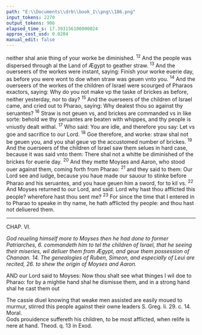 ```yaml
---
path: "E:\\Documents\\drb\\book_1\\png\\186.png"
input_tokens: 2270
output_tokens: 906
elapsed_time_s: 17.393156100000024
approx_cost_usd: 0.0204
manual_edit: false
---
```

neither shal anie thing of your worke be diminished. <sup>12</sup> And the people was dispersed through al the Land of Ægypt to geather straw. <sup>13</sup> And the ouerseers of the workes were instant, saying: Finish your worke euerie day, as before you were wont to doe when straw was geuen vnto you. <sup>14</sup> And the ouerseers of the workes of the children of Israel were scourged of Pharaos exactors, saying: Why do you not make vp the taske of brickes as before, neither yesterday, nor to day? <sup>15</sup> And the ouerseers of the children of Israel came, and cried out to Pharao, saying: Why dealest thou so against thy seruantes? <sup>16</sup> Straw is not geuen vs, and brickes are commanded vs in like sorte: behold we thy seruantes are beaten with whippes, and thy people is vniustly dealt withal. <sup>17</sup> Who said: You are idle, and therefore you say: Let vs goe and sacrifice to our Lord. <sup>18</sup> Goe therefore, and worke: straw shal not be geuen you, and you shal geue vp the accustomed number of brickes. <sup>19</sup> And the ouerseers of the children of Israel saw them selues in hard case, because it was said vnto them: There shal not a whitte be diminished of the brickes for euerie day. <sup>20</sup> And they mette Moyses and Aaron, who stood ouer against them, coming forth from Pharao: <sup>21</sup> and they said to them: Our Lord see and iudge, because you haue made our sauour to stinke before Pharao and his seruantes, and you haue geuen him a sword, for to kil vs. <sup>22</sup> And Moyses returned to our Lord, and said: Lord why hast thou afflicted this people? wherefore hast thou sent me? <sup>23</sup> For since the time that I entered in to Pharao to speake in thy name, he hath afflicted thy people: and thou hast not deliuered them.

<hr>

CHAP. VI.

*God reueling himself more to Moyses then he had done to former Patriarches, 6. commandeth him to tel the children of Israel, that he seeing their miseries, wil deliuer them from Ægypt, and geue them possession of Chanaan. 14. The genealogies of Ruben, Simeon, and especially of Leui are recited, 26. to shew the origin of Moyses and Aaron.*

AND our Lord said to Moyses: Now thou shalt see what thinges I wil doe to Pharao: for by a mightie hand shal he dismisse them, and in a strong hand shal he cast them out

<aside>The cassie diuel knowing that weake men assisted are easily moued to murmur, stirred this people against their owne leaders S. Greg. li. 29. c. 14. Moral.</aside>

<aside>Gods prouidence suffereth his children, to be most afflicted, when relife is nere at hand. Theod. q. 13 in Exod.</aside>

[^1]: The cassie diuel knowing that weake men assisted are easily moued to murmur, stirred this people against their owne leaders S. Greg. li. 29. c. 14. Moral.

[^2]: Gods prouidence suffereth his children, to be most afflicted, when relife is nere at hand. Theod. q. 13 in Exod.